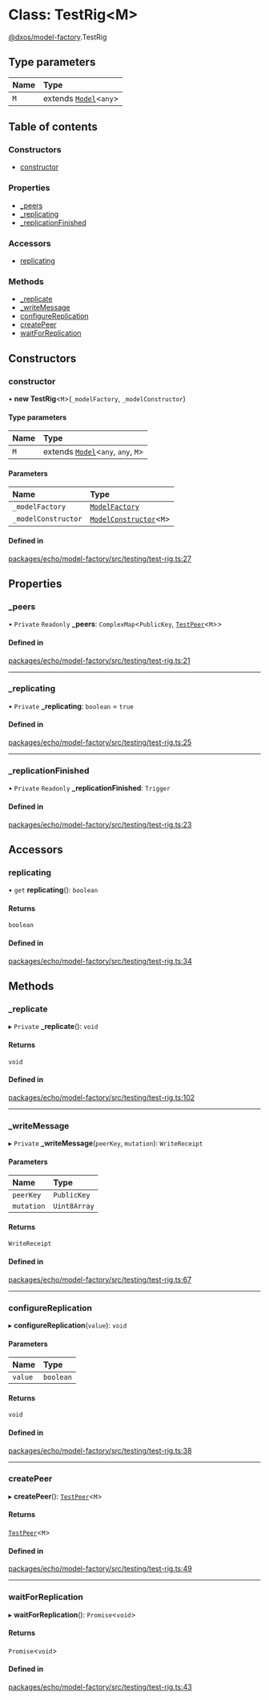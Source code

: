 # Class: TestRig<M\>

[@dxos/model-factory](../modules/dxos_model_factory.md).TestRig

## Type parameters

| Name | Type |
| :------ | :------ |
| `M` | extends [`Model`](dxos_model_factory.Model.md)<`any`\> |

## Table of contents

### Constructors

- [constructor](dxos_model_factory.TestRig.md#constructor)

### Properties

- [\_peers](dxos_model_factory.TestRig.md#_peers)
- [\_replicating](dxos_model_factory.TestRig.md#_replicating)
- [\_replicationFinished](dxos_model_factory.TestRig.md#_replicationfinished)

### Accessors

- [replicating](dxos_model_factory.TestRig.md#replicating)

### Methods

- [\_replicate](dxos_model_factory.TestRig.md#_replicate)
- [\_writeMessage](dxos_model_factory.TestRig.md#_writemessage)
- [configureReplication](dxos_model_factory.TestRig.md#configurereplication)
- [createPeer](dxos_model_factory.TestRig.md#createpeer)
- [waitForReplication](dxos_model_factory.TestRig.md#waitforreplication)

## Constructors

### constructor

• **new TestRig**<`M`\>(`_modelFactory`, `_modelConstructor`)

#### Type parameters

| Name | Type |
| :------ | :------ |
| `M` | extends [`Model`](dxos_model_factory.Model.md)<`any`, `any`, `M`\> |

#### Parameters

| Name | Type |
| :------ | :------ |
| `_modelFactory` | [`ModelFactory`](dxos_model_factory.ModelFactory.md) |
| `_modelConstructor` | [`ModelConstructor`](../modules/dxos_model_factory.md#modelconstructor)<`M`\> |

#### Defined in

[packages/echo/model-factory/src/testing/test-rig.ts:27](https://github.com/dxos/dxos/blob/32ae9b579/packages/echo/model-factory/src/testing/test-rig.ts#L27)

## Properties

### \_peers

• `Private` `Readonly` **\_peers**: `ComplexMap`<`PublicKey`, [`TestPeer`](dxos_model_factory.TestPeer.md)<`M`\>\>

#### Defined in

[packages/echo/model-factory/src/testing/test-rig.ts:21](https://github.com/dxos/dxos/blob/32ae9b579/packages/echo/model-factory/src/testing/test-rig.ts#L21)

___

### \_replicating

• `Private` **\_replicating**: `boolean` = `true`

#### Defined in

[packages/echo/model-factory/src/testing/test-rig.ts:25](https://github.com/dxos/dxos/blob/32ae9b579/packages/echo/model-factory/src/testing/test-rig.ts#L25)

___

### \_replicationFinished

• `Private` `Readonly` **\_replicationFinished**: `Trigger`

#### Defined in

[packages/echo/model-factory/src/testing/test-rig.ts:23](https://github.com/dxos/dxos/blob/32ae9b579/packages/echo/model-factory/src/testing/test-rig.ts#L23)

## Accessors

### replicating

• `get` **replicating**(): `boolean`

#### Returns

`boolean`

#### Defined in

[packages/echo/model-factory/src/testing/test-rig.ts:34](https://github.com/dxos/dxos/blob/32ae9b579/packages/echo/model-factory/src/testing/test-rig.ts#L34)

## Methods

### \_replicate

▸ `Private` **_replicate**(): `void`

#### Returns

`void`

#### Defined in

[packages/echo/model-factory/src/testing/test-rig.ts:102](https://github.com/dxos/dxos/blob/32ae9b579/packages/echo/model-factory/src/testing/test-rig.ts#L102)

___

### \_writeMessage

▸ `Private` **_writeMessage**(`peerKey`, `mutation`): `WriteReceipt`

#### Parameters

| Name | Type |
| :------ | :------ |
| `peerKey` | `PublicKey` |
| `mutation` | `Uint8Array` |

#### Returns

`WriteReceipt`

#### Defined in

[packages/echo/model-factory/src/testing/test-rig.ts:67](https://github.com/dxos/dxos/blob/32ae9b579/packages/echo/model-factory/src/testing/test-rig.ts#L67)

___

### configureReplication

▸ **configureReplication**(`value`): `void`

#### Parameters

| Name | Type |
| :------ | :------ |
| `value` | `boolean` |

#### Returns

`void`

#### Defined in

[packages/echo/model-factory/src/testing/test-rig.ts:38](https://github.com/dxos/dxos/blob/32ae9b579/packages/echo/model-factory/src/testing/test-rig.ts#L38)

___

### createPeer

▸ **createPeer**(): [`TestPeer`](dxos_model_factory.TestPeer.md)<`M`\>

#### Returns

[`TestPeer`](dxos_model_factory.TestPeer.md)<`M`\>

#### Defined in

[packages/echo/model-factory/src/testing/test-rig.ts:49](https://github.com/dxos/dxos/blob/32ae9b579/packages/echo/model-factory/src/testing/test-rig.ts#L49)

___

### waitForReplication

▸ **waitForReplication**(): `Promise`<`void`\>

#### Returns

`Promise`<`void`\>

#### Defined in

[packages/echo/model-factory/src/testing/test-rig.ts:43](https://github.com/dxos/dxos/blob/32ae9b579/packages/echo/model-factory/src/testing/test-rig.ts#L43)
